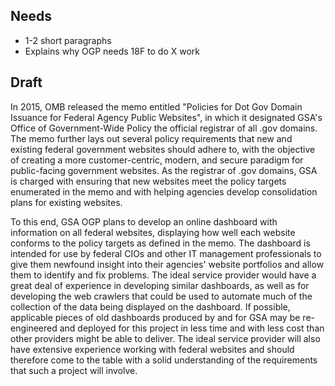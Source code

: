 
## Needs
* 1-2 short paragraphs 
* Explains why OGP needs 18F to do X work 

## Draft
In 2015, OMB released the memo entitled "Policies for Dot Gov Domain Issuance for Federal Agency Public Websites", in which it designated GSA's Office of Government-Wide Policy the official registrar of all .gov domains. The memo further lays out several policy requirements that new and existing federal government websites should adhere to, with the objective of creating a more customer-centric, modern, and secure paradigm for public-facing government websites. As the registrar of .gov domains, GSA is charged with ensuring that new websites meet the policy targets enumerated in the memo and with helping agencies develop consolidation plans for existing websites. 

To this end, GSA OGP plans to develop an online dashboard with information on all federal websites, displaying how well each website conforms to the policy targets as defined in the memo. The dashboard is intended for use by federal CIOs and other IT management professionals to give them newfound insight into their agencies' website portfolios and allow them to identify and fix problems. The ideal service provider would have a great deal of experience in developing similar dashboards, as well as for developing the web crawlers that could be used to automate much of the collection of the data being displayed on the dashboard. If possible, applicable pieces of old dashboards produced by and for GSA may be re-engineered and deployed for this project in less time and with less cost than other providers might be able to deliver. The ideal service provider will also have extensive experience working with federal websites and should therefore come to the table with a solid understanding of the requirements that such a project will involve.
